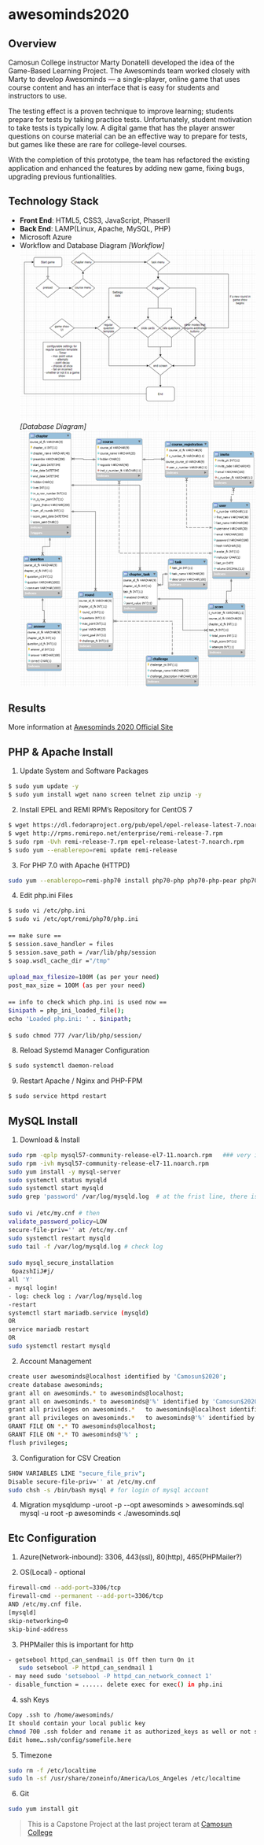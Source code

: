 # awesominds2020
## Overview
Camosun College instructor Marty Donatelli developed the idea of the Game-Based Learning Project. The Awesominds team worked closely with Marty to develop Awesominds — a single-player, online game that uses course content and has an interface that is easy for students and instructors to use.

The testing effect is a proven technique to improve learning; students prepare for tests by taking practice tests. Unfortunately, student motivation to take tests is typically low. A digital game that has the player answer questions on course material can be an effective way to prepare for tests, but games like these are rare for college-level courses.

With the completion of this prototype, the team has refactored the existing application and enhanced the features by adding new game, fixing bugs, upgrading previous funtionalities.  

## Technology Stack

* **Front End**: HTML5, CSS3, JavaScript, PhaserII
* **Back End**: LAMP(Linux, Apache, MySQL, PHP)
* Microsoft Azure
* Workflow and Database Diagram
  *[Workflow]*
  ![Workflow](./resources/Workflow.png)
  *[Database Diagram]*
  ![Datbase Diagram](./resources/Database_Diagram.png)
  

## Results
More information at [Awesominds 2020 Official Site](https://04wakeup.github.io/awesominds_website/)

## PHP & Apache Install

1) Update System and Software Packages
```sh
$ sudo yum update -y
$ sudo yum install wget nano screen telnet zip unzip -y
```

2) Install EPEL and REMI RPM’s Repository for CentOS 7
```sh
$ wget https://dl.fedoraproject.org/pub/epel/epel-release-latest-7.noarch.rpm
$ wget http://rpms.remirepo.net/enterprise/remi-release-7.rpm
$ sudo rpm -Uvh remi-release-7.rpm epel-release-latest-7.noarch.rpm
$ sudo yum --enablerepo=remi update remi-release
```

3) For PHP 7.0 with Apache (HTTPD)
```sh
sudo yum --enablerepo=remi-php70 install php70-php php70-php-pear php70-php-bcmath php70-php-pecl-jsond-devel php70-php-mysqlnd php70-php-gd php70-php-common php70-php-intl php70-php-cli php70-php php70-php-xml php70-php-opcache php70-php-pecl-apcu php70-php-pecl-jsond php70-php-pdo php70-php-gmp php70-php-process php70-php-pecl-imagick php70-php-devel php70-php-mbstring php70-php-soap php70-php-mcrypt php-mcrypt php-soap phpMyAdmin roundcubemail memcached php70-php-pecl-memcached php70-php-pecl-memcache php-opcache php-redis redis php70-php-redis php71-php-zip php71-php-pspell php-brotli
```

4) Edit php.ini Files
```sh
$ sudo vi /etc/php.ini
$ sudo vi /etc/opt/remi/php70/php.ini

== make sure ==
$ session.save_handler = files
$ session.save_path = /var/lib/php/session
$ soap.wsdl_cache_dir ="/tmp"

upload_max_filesize=100M (as per your need)
post_max_size = 100M (as per your need)

== info to check which php.ini is used now ==
$inipath = php_ini_loaded_file();
echo 'Loaded php.ini: ' . $inipath;

$ sudo chmod 777 /var/lib/php/session/
```

8) Reload Systemd Manager Configuration
```sh
$ sudo systemctl daemon-reload
```

9) Restart Apache / Nginx and PHP-FPM
```sh
$ sudo service httpd restart
```

## MySQL Install

1) Download & Install
```sh
sudo rpm -qplp mysql57-community-release-el7-11.noarch.rpm   ### very import -qplp
sudo rpm -ivh mysql57-community-release-el7-11.noarch.rpm
sudo yum install -y mysql-server
sudo systemctl status mysqld 
sudo systemctl start mysqld
sudo grep 'password' /var/log/mysqld.log  # at the frist line, there is password     ### ?>TI_tR)3Zi/

sudo vi /etc/my.cnf # then 
validate_password_policy=LOW
secure-file-priv='' at /etc/my.cnf
sudo systemctl restart mysqld
sudo tail -f /var/log/mysqld.log # check log

sudo mysql_secure_installation
 6pazshIiJ#j/
all 'Y'
- mysql login!
- log: check log : /var/log/mysqld.log
-restart
systemctl start mariadb.service (mysqld)
OR
service mariadb restart
OR
sudo systemctl restart mysqld
```

2) Account Management
```sh 
create user awesominds@localhost identified by 'Camosun$2020';
create database awesominds;
grant all on awesominds.* to awesominds@localhost;
grant all on awesominds.* to awesominds@'%' identified by 'Camosun$2020'; 
grant all privileges on awesominds.*   to awesominds@localhost identified by 'Camosun$2020';
grant all privileges on awesominds.*   to awesominds@'%' identified by 'Camosun$2020';
GRANT FILE ON *.* TO awesominds@localhost;    
GRANT FILE ON *.* TO awesominds@'%' ;
flush privileges;
```

3) Configuration for CSV Creation
```sh
SHOW VARIABLES LIKE "secure_file_priv";
Disable secure-file-priv='' at /etc/my.cnf
sudo chsh -s /bin/bash mysql # for login of mysql account
```

4) Migration
mysqldump -uroot  -p --opt awesominds > awesominds.sql
mysql -u root -p awesominds < ./awesominds.sql

## Etc Configuration

1) Azure(Network-inbound): 3306, 443(ssl), 80(http), 465(PHPMailer?)

2) OS(Local) - optional 
```sh
firewall-cmd --add-port=3306/tcp 
firewall-cmd --permanent --add-port=3306/tcp
AND /etc/my.cnf file.
[mysqld]
skip-networking=0
skip-bind-address
```
3) PHPMailer
this is important for http
```sh
- getsebool httpd_can_sendmail is Off then turn On it
   sudo setsebool -P httpd_can_sendmail 1
- may need sudo 'setsebool -P httpd_can_network_connect 1'
- disable_function = ...... delete exec for exec() in php.ini
```
4) ssh Keys
```sh
Copy .ssh to /home/awesominds/ 
It should contain your local public key
chmod 700 .ssh folder and rename it as authorized_keys as well or not stored credential .
Edit home….ssh/config/somefile.here
```

5) Timezone
```sh
sudo rm -f /etc/localtime
sudo ln -sf /usr/share/zoneinfo/America/Los_Angeles /etc/localtime
```
6) Git
```sh
sudo yum install git
```

> This is a Capstone Project at the last project teram at [Camosun College](htttp://www.camosun.ca/)


